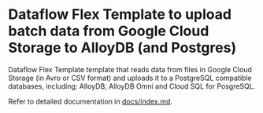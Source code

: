# Dataflow Flex Template to upload batch data from Google Cloud Storage to AlloyDB (and Postgres)

Dataflow Flex Template template that reads data from files in Google Cloud
Storage (in Avro or CSV format) and uploads it to a PostgreSQL compatible
databases, including: AlloyDB, AlloyDB Omni and Cloud SQL for PosgreSQL.

Refer to detailed documentation in [docs/index.md](/docs/index.md).
